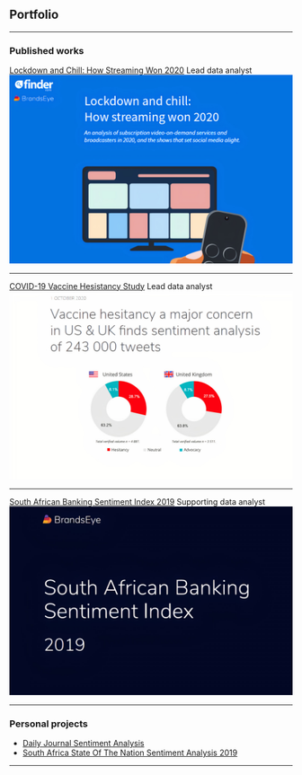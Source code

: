 ## Portfolio

---

### Published works

[Lockdown and Chill: How Streaming Won 2020](https://dvh1deh6tagwk.cloudfront.net/finder-us/wp-uploads/sites/3/2020/12/new_pdf.pdf) Lead data analyst
<img src="/images/Finder-lockdown-chill.jpg?raw=true"/>

---
[COVID-19 Vaccine Hesistancy Study](https://www.brandseye.com/research/covid-vaccine-hesitancy-sentiment-twitter-us-uk/) Lead data analyst
<img src="/images/vaccine-hesitancy.jpg?raw=true"/>

---
[South African Banking Sentiment Index 2019](https://media.trustradius.com/product-downloadables/PT/VX/KT7MP1PLAZXX.pdf) Supporting data analyst
<img src="/images/sabsi2019.jpg?raw=true"/>

---

### Personal projects

- [Daily Journal Sentiment Analysis](/Daylio/index.nb.html)
- [South Africa State Of The Nation Sentiment Analysis 2019](/sona19/index.nb.html)


---

